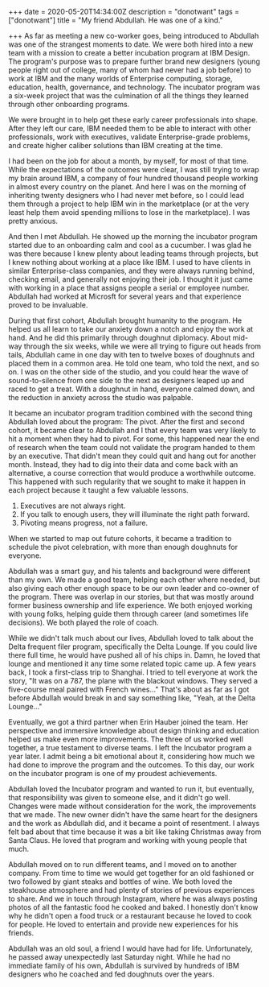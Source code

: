 +++
date = 2020-05-20T14:34:00Z
description = "donotwant"
tags = ["donotwant"]
title = "My friend Abdullah. He was one of a kind."

+++
As far as meeting a new co-worker goes, being introduced to Abdullah was one of the strangest moments to date. We were both hired into a new team with a mission to create a better incubation program at IBM Design. The program's purpose was to prepare further brand new designers (young people right out of college, many of whom had never had a job before) to work at IBM and the many worlds of Enterprise computing, storage, education, health, governance, and technology. The incubator program was a six-week project that was the culmination of all the things they learned through other onboarding programs.

We were brought in to help get these early career professionals into shape. After they left our care, IBM needed them to be able to interact with other professionals, work with executives, validate Enterprise-grade problems, and create higher caliber solutions than IBM creating at the time.

I had been on the job for about a month, by myself, for most of that time. While the expectations of the outcomes were clear, I was still trying to wrap my brain around IBM, a company of four hundred thousand people working in almost every country on the planet. And here I was on the morning of inheriting twenty designers who I had never met before, so I could lead them through a project to help IBM win in the marketplace (or at the very least help them avoid spending millions to lose in the marketplace). I was pretty anxious.

And then I met Abdullah. He showed up the morning the incubator program started due to an onboarding calm and cool as a cucumber. I was glad he was there because I knew plenty about leading teams through projects, but I knew nothing about working at a place like IBM. I used to have clients in similar Enterprise-class companies, and they were always running behind, checking email, and generally not enjoying their job. I thought it just came with working in a place that assigns people a serial or employee number. Abdullah had worked at Microsft for several years and that experience proved to be invaluable.

During that first cohort, Abdullah brought humanity to the program. He helped us all learn to take our anxiety down a notch and enjoy the work at hand. And he did this primarily through doughnut diplomacy. About mid-way through the six weeks, while we were all trying to figure out heads from tails, Abdullah came in one day with ten to twelve boxes of doughnuts and placed them in a common area. He told one team, who told the next, and so on. I was on the other side of the studio, and you could hear the wave of sound-to-silence from one side to the next as designers leaped up and raced to get a treat. With a doughnut in hand, everyone calmed down, and the reduction in anxiety across the studio was palpable.

It became an incubator program tradition combined with the second thing Abdullah loved about the program: The pivot. After the first and second cohort, it became clear to Abdullah and I that every team was very likely to hit a moment when they had to pivot. For some, this happened near the end of research when the team could not validate the program handed to them by an executive. That didn't mean they could quit and hang out for another month. Instead, they had to dig into their data and come back with an alternative, a course correction that would produce a worthwhile outcome. This happened with such regularity that we sought to make it happen in each project because it taught a few valuable lessons.

1. Executives are not always right.
2. If you talk to enough users, they will illuminate the right path forward.
3. Pivoting means progress, not a failure.

When we started to map out future cohorts, it became a tradition to schedule the pivot celebration, with more than enough doughnuts for everyone.

Abdullah was a smart guy, and his talents and background were different than my own. We made a good team, helping each other where needed, but also giving each other enough space to be our own leader and co-owner of the program. There was overlap in our stories, but that was mostly around former business ownership and life experience. We both enjoyed working with young folks, helping guide them through career (and sometimes life decisions). We both played the role of coach.

While we didn't talk much about our lives, Abdullah loved to talk about the Delta frequent filer program, specifically the Delta Lounge. If you could live there full time, he would have pushed all of his chips in. Damn, he loved that lounge and mentioned it any time some related topic came up. A few years back, I took a first-class trip to Shanghai. I tried to tell everyone at work the story, "It was on a 787, the plane with the blackout windows. They served a five-course meal paired with French wines..." That's about as far as I got before Abdullah would break in and say something like, "Yeah, at the Delta Lounge…"

Eventually, we got a third partner when Erin Hauber joined the team. Her perspective and immersive knowledge about design thinking and education helped us make even more improvements. The three of us worked well together, a true testament to diverse teams. I left the Incubator program a year later. I admit being a bit emotional about it, considering how much we had done to improve the program and the outcomes. To this day, our work on the incubator program is one of my proudest achievements.

Abdullah loved the Incubator program and wanted to run it, but eventually, that responsibility was given to someone else, and it didn't go well. Changes were made without consideration for the work, the improvements that we made. The new owner didn't have the same heart for the designers and the work as Abdullah did, and it became a point of resentment. I always felt bad about that time because it was a bit like taking Christmas away from Santa Claus. He loved that program and working with young people that much.

Abdullah moved on to run different teams, and I moved on to another company. From time to time we would get together for an old fashioned or two followed by giant steaks and bottles of wine. We both loved the steakhouse atmosphere and had plenty of stories of previous experiences to share. And we in touch through Instagram, where he was always posting photos of all the fantastic food he cooked and baked. I honestly don't know why he didn't open a food truck or a restaurant because he loved to cook for people. He loved to entertain and provide new experiences for his friends.

Abdullah was an old soul, a friend I would have had for life. Unfortunately, he passed away unexpectedly last Saturday night. While he had no immediate family of his own, Abdullah is survived by hundreds of IBM designers who he coached and fed doughnuts over the years.